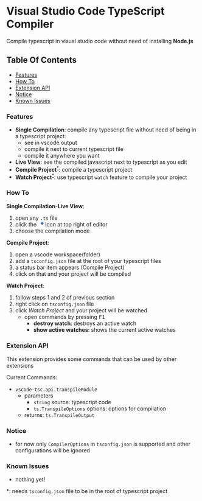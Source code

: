 # Visual Studio Code TypeScript Compiler

Compile typescript in visual studio code without need of installing **Node.js**

## Table Of Contents

-   [Features](#features)
-   [How To](#how-to)
-   [Extension API](#extension-api)
-   [Notice](#notice)
-   [Known Issues](#known-issues)

### Features

-   **Single Compilation**: compile any typescript file without need of being in a typescript project:
    -   see in vscode output
    -   compile it next to current typescript file
    -   compile it anywhere you want
-   **Live View**: see the compiled javascript next to typescript as you edit
-   **Compile Project**<sup>[\*](#reference)</sup>: compile a typescript project
-   **Watch Project**<sup>[\*](#reference)</sup>: use typescript `watch` feature to compile your project

### How To

**Single Compilation**-**Live View**:

1. open any `.ts` file
2. click the <img src="res/icon/compile-single-file/tsc-compile-single-file@dark.svg" alt="Image" width="15" style="vertical-align:middle;"> icon at top right of editor
3. choose the compilation mode

**Compile Project**:

1. open a vscode workspace(folder)
2. add a `tsconfig.json` file at the root of your typescript files
3. a status bar item appears (Compile Project)
4. click on that and your project will be compiled

**Watch Project**:

1. follow steps 1 and 2 of previous section
2. right click on `tsconfig.json` file
3. click _Watch Project_ and your project will be watched
    - open commands by pressing <kbd>F1</kbd>
        - **destroy watch**: destroys an active watch
        - **show active watches**: shows the current active watches

### Extension API

This extension provides some commands that can be used by other extensions

Current Commands:

-   `vscode-tsc.api.transpileModule`
    -   parameters
        -   `string` source: typescript code
        -   `ts.TranspileOptions` options: options for compilation
    -   returns: `ts.TranspileOutput`

### Notice

-   for now only `CompilerOptions` in `tsconfig.json` is supported and other configurations will be ignored

### Known Issues

-   nothing yet!

<p id="reference">
*: needs <code>tsconfig.json</code> file to be in the root of typescript project
</p>
